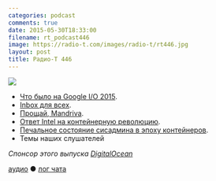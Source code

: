 ```yaml
---
categories: podcast
comments: true
date: 2015-05-30T18:33:00
filename: rt_podcast446
image: https://radio-t.com/images/radio-t/rt446.jpg
layout: post
title: Радио-Т 446
---
```


![](https://radio-t.com/images/radio-t/rt446.jpg)

* [Что было на Google I/O 2015](http://thenextweb.com/google/2015/05/28/everything-google-announced-at-google-io-2015-in-one-handy-list/).
* [Inbox для всех](http://social.techcrunch.com/2015/05/28/google-opens-inbox-to-all-adds-smart-reminders-trip-bundles-undo-send-and-more/).
* [Прощай, Mandriva](http://www.phoronix.com/scan.php?page=news_item&px=Mandriva-Liquidated).
* [Ответ Intel на контейнерную революцию](http://prsm.tc/7tknoe).
* [Печальное состояние сисадмина в эпоху контейнеров](http://habrahabr.ru/post/258595/).
* Темы наших слушателей

_Спонсор этого выпуска [DigitalOcean](https://www.digitalocean.com)_

[аудио](http://cdn.radio-t.com/rt_podcast446.mp3) ● [лог чата](http://chat.radio-t.com/logs/radio-t-446.html)
<audio src="http://cdn.radio-t.com/rt_podcast446.mp3" preload="none"></audio>
